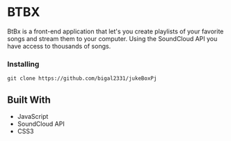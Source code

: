 # BTBX

BtBx is a front-end application that let's you create playlists of your favorite songs and stream them to your computer. Using the SoundCloud API you have access to thousands of songs.

### Installing

```
git clone https://github.com/bigal2331/jukeBoxPj
```
## Built With

* JavaScript
* SoundCloud API
* CSS3
